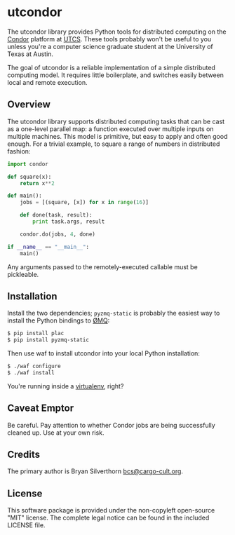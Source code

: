 utcondor
========

The utcondor library provides Python tools for distributed computing on the
[Condor](http://www.cs.wisc.edu/condor/) platform at
[UTCS](http://www.cs.utexas.edu/). These tools probably won't be useful to you
unless you're a computer science graduate student at the University of Texas at
Austin.

The goal of utcondor is a reliable implementation of a simple distributed
computing model. It requires little boilerplate, and switches easily between
local and remote execution.

Overview
--------

The utcondor library supports distributed computing tasks that can be cast as a
one-level parallel map: a function executed over multiple inputs on multiple
machines. This model is primitive, but easy to apply and often good enough. For
a trivial example, to square a range of numbers in distributed fashion:

```python
import condor

def square(x):
    return x**2

def main():
    jobs = [(square, [x]) for x in range(16)]

    def done(task, result):
        print task.args, result

    condor.do(jobs, 4, done)

if __name__ == "__main__":
    main()
```

Any arguments passed to the remotely-executed callable must be pickleable.

Installation
------------

Install the two dependencies; `pyzmq-static` is probably the easiest way to
install the Python bindings to [ØMQ](http://www.zeromq.org/):

```sh
$ pip install plac
$ pip install pyzmq-static
```

Then use waf to install utcondor into your local Python installation:

```sh
$ ./waf configure
$ ./waf install
```

You're running inside a [virtualenv](http://pypi.python.org/pypi/virtualenv),
right?

Caveat Emptor
-------------

Be careful. Pay attention to whether Condor jobs are being successfully cleaned
up. Use at your own risk.

Credits
-------

The primary author is Bryan Silverthorn <bcs@cargo-cult.org>.

License
-------

This software package is provided under the non-copyleft open-source "MIT"
license. The complete legal notice can be found in the included LICENSE file.

